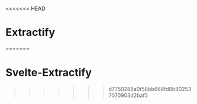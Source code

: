 <<<<<<< HEAD
# Extractify
=======
# Svelte-Extractify
>>>>>>> d7750288a0f58bb666fd8b802537070903d2baf5
